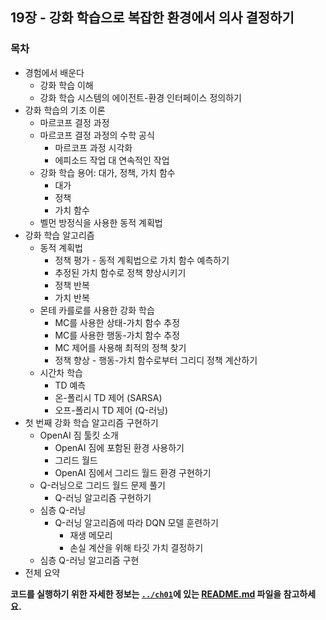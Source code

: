 
## 19장 - 강화 학습으로 복잡한 환경에서 의사 결정하기


### 목차

- 경험에서 배운다
    - 강화 학습 이해
    - 강화 학습 시스템의 에이전트-환경 인터페이스 정의하기
- 강화 학습의 기초 이론
    - 마르코프 결정 과정
    - 마르코프 결정 과정의 수학 공식
        - 마르코프 과정 시각화
        - 에피소드 작업 대 연속적인 작업
    - 강화 학습 용어: 대가, 정책, 가치 함수
        - 대가
        - 정책
        - 가치 함수
    - 벨먼 방정식을 사용한 동적 계획법
- 강화 학습 알고리즘
    - 동적 계획법
        - 정책 평가 - 동적 계획법으로 가치 함수 예측하기
        - 추정된 가치 함수로 정책 향상시키기
        - 정책 반복
        - 가치 반복
    - 몬테 카를로를 사용한 강화 학습
        - MC를 사용한 상태-가치 함수 추정
        - MC를 사용한 행동-가치 함수 추정
        - MC 제어를 사용해 최적의 정책 찾기
        - 정책 향상 - 행동-가치 함수로부터 그리디 정책 계산하기
    - 시간차 학습
        - TD 예측
        - 온-폴리시 TD 제어 (SARSA)
        - 오프-폴리시 TD 제어 (Q-러닝)
- 첫 번째 강화 학습 알고리즘 구현하기
    - OpenAI 짐 툴킷 소개
        - OpenAI 짐에 포함된 환경 사용하기
        - 그리드 월드
        - OpenAI 짐에서 그리드 월드 환경 구현하기
    - Q-러닝으로 그리드 월드 문제 풀기
        - Q-러닝 알고리즘 구현하기
    - 심층 Q-러닝
        - Q-러닝 알고리즘에 따라 DQN 모델 훈련하기
            - 재생 메모리
            - 손실 계산을 위해 타깃 가치 결정하기
    - 심층 Q-러닝 알고리즘 구현
- 전체 요약

**코드를 실행하기 위한 자세한 정보는 [`../ch01`](../ch01)에 있는 [README.md](../ch01/README.md) 파일을 참고하세요.**
